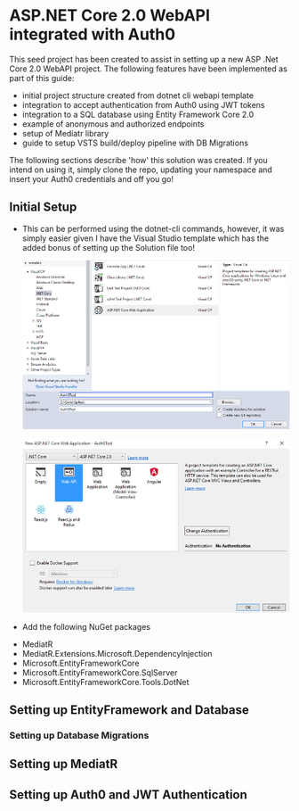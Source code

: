 # ASP.NET Core 2.0 WebAPI integrated with Auth0

This seed project has been created to assist in setting up a new ASP .Net Core 2.0 WebAPI project. The following features have been implemented as part of this guide:

- initial project structure created from dotnet cli webapi template
- integration to accept authentication from Auth0 using JWT tokens
- integration to a SQL database using Entity Framework Core 2.0
- example of anonymous and authorized endpoints
- setup of Mediatr library
- guide to setup VSTS build/deploy pipeline with DB Migrations

The following sections describe 'how' this solution was created. If you intend on using it, simply clone the repo, updating your namespace and insert your Auth0 credentials and off you go!

## Initial Setup

* This can be performed using the dotnet-cli commands, however, it was simply easier given I have the Visual Studio template which has the added bonus of setting up the Solution file too!

  ![](createproject.PNG)
  
  ![](createprojectwebapi.PNG)

* Add the following NuGet packages
 - MediatR
 - MediatR.Extensions.Microsoft.DependencyInjection
 - Microsoft.EntityFrameworkCore
 - Microsoft.EntityFrameworkCore.SqlServer
 - Microsoft.EntityFrameworkCore.Tools.DotNet
  
## Setting up EntityFramework and Database

### Setting up Database Migrations

## Setting up MediatR

## Setting up Auth0 and JWT Authentication
